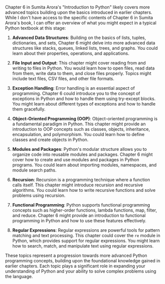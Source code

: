 Chapter 6 in Sumita Arora's "Introduction to Python" likely covers more advanced topics building upon the basics introduced in earlier chapters. While I don't have access to the specific contents of Chapter 6 in Sumita Arora's book, I can offer an overview of what you might expect in a typical Python textbook at this stage:

1. **Advanced Data Structures**: Building on the basics of lists, tuples, dictionaries, and sets, Chapter 6 might delve into more advanced data structures like stacks, queues, linked lists, trees, and graphs. You could learn about their properties, operations, and applications.

2. **File Input and Output**: This chapter might cover reading from and writing to files in Python. You would learn how to open files, read data from them, write data to them, and close files properly. Topics might include text files, CSV files, and other file formats.

3. **Exception Handling**: Error handling is an essential aspect of programming. Chapter 6 could introduce you to the concept of exceptions in Python and how to handle them using try-except blocks. You might learn about different types of exceptions and how to handle them gracefully.

4. **Object-Oriented Programming (OOP)**: Object-oriented programming is a fundamental paradigm in Python. This chapter might provide an introduction to OOP concepts such as classes, objects, inheritance, encapsulation, and polymorphism. You could learn how to define classes and create objects in Python.

5. **Modules and Packages**: Python's modular structure allows you to organize code into reusable modules and packages. Chapter 6 might cover how to create and use modules and packages in Python programs. You could learn about importing modules, namespaces, and module search paths.

6. **Recursion**: Recursion is a programming technique where a function calls itself. This chapter might introduce recursion and recursive algorithms. You could learn how to write recursive functions and solve problems using recursion.

7. **Functional Programming**: Python supports functional programming concepts such as higher-order functions, lambda functions, map, filter, and reduce. Chapter 6 might provide an introduction to functional programming in Python and how to use these features effectively.

8. **Regular Expressions**: Regular expressions are powerful tools for pattern matching and text processing. This chapter could cover the `re` module in Python, which provides support for regular expressions. You might learn how to search, match, and manipulate text using regular expressions.

These topics represent a progression towards more advanced Python programming concepts, building upon the foundational knowledge gained in earlier chapters. Each topic plays a significant role in expanding your understanding of Python and your ability to solve complex problems using the language.
